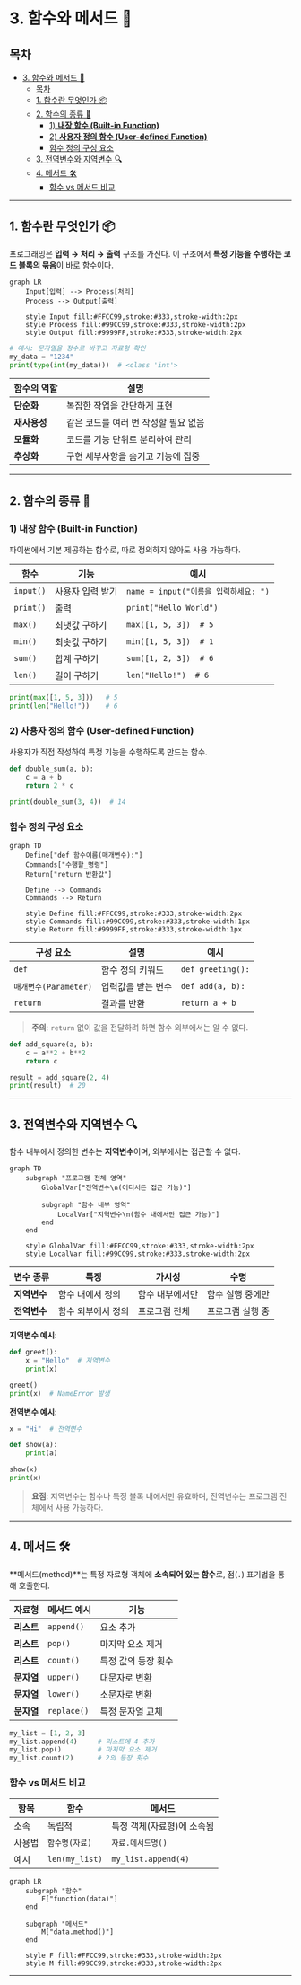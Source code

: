 # 3. 함수와 메서드 🧰

## 목차
- [3. 함수와 메서드 🧰](#3-함수와-메서드-)
  - [목차](#목차)
  - [1. 함수란 무엇인가 📦](#1-함수란-무엇인가-)
  - [2. 함수의 종류 🔀](#2-함수의-종류-)
    - [1) **내장 함수 (Built-in Function)**](#1-내장-함수-built-in-function)
    - [2) **사용자 정의 함수 (User-defined Function)**](#2-사용자-정의-함수-user-defined-function)
    - [함수 정의 구성 요소](#함수-정의-구성-요소)
  - [3. 전역변수와 지역변수 🔍](#3-전역변수와-지역변수-)
  - [4. 메서드 🛠️](#4-메서드-️)
    - [함수 vs 메서드 비교](#함수-vs-메서드-비교)

---

## 1. 함수란 무엇인가 📦

프로그래밍은 **입력 → 처리 → 출력** 구조를 가진다. 이 구조에서 **특정 기능을 수행하는 코드 블록의 묶음**이 바로 함수이다.

```mermaid
graph LR
    Input[입력] --> Process[처리]
    Process --> Output[출력]
    
    style Input fill:#FFCC99,stroke:#333,stroke-width:2px
    style Process fill:#99CC99,stroke:#333,stroke-width:2px
    style Output fill:#9999FF,stroke:#333,stroke-width:2px
```

```python
# 예시: 문자열을 정수로 바꾸고 자료형 확인
my_data = "1234"
print(type(int(my_data)))  # <class 'int'>
```

| 함수의 역할 | 설명 |
|------------|------|
| **단순화** | 복잡한 작업을 간단하게 표현 |
| **재사용성** | 같은 코드를 여러 번 작성할 필요 없음 |
| **모듈화** | 코드를 기능 단위로 분리하여 관리 |
| **추상화** | 구현 세부사항을 숨기고 기능에 집중 |

---

## 2. 함수의 종류 🔀

### 1) **내장 함수 (Built-in Function)**

파이썬에서 기본 제공하는 함수로, 따로 정의하지 않아도 사용 가능하다.

| 함수 | 기능 | 예시 |
|------|------|------|
| `input()` | 사용자 입력 받기 | `name = input("이름을 입력하세요: ")` |
| `print()` | 출력 | `print("Hello World")` |
| `max()` | 최댓값 구하기 | `max([1, 5, 3])  # 5` |
| `min()` | 최솟값 구하기 | `min([1, 5, 3])  # 1` |
| `sum()` | 합계 구하기 | `sum([1, 2, 3])  # 6` |
| `len()` | 길이 구하기 | `len("Hello!")  # 6` |

```python
print(max([1, 5, 3]))   # 5
print(len("Hello!"))    # 6
```

### 2) **사용자 정의 함수 (User-defined Function)**

사용자가 직접 작성하여 특정 기능을 수행하도록 만드는 함수.

```python
def double_sum(a, b):
    c = a + b
    return 2 * c

print(double_sum(3, 4))  # 14
```

### 함수 정의 구성 요소

```mermaid
graph TD
    Define["def 함수이름(매개변수):"]
    Commands["수행할_명령"]
    Return["return 반환값"]
    
    Define --> Commands
    Commands --> Return
    
    style Define fill:#FFCC99,stroke:#333,stroke-width:2px
    style Commands fill:#99CC99,stroke:#333,stroke-width:1px
    style Return fill:#9999FF,stroke:#333,stroke-width:1px
```

| 구성 요소 | 설명 | 예시 |
|----------|------|------|
| `def` | 함수 정의 키워드 | `def greeting():` |
| `매개변수(Parameter)` | 입력값을 받는 변수 | `def add(a, b):` |
| `return` | 결과를 반환 | `return a + b` |

> **주의**: `return` 없이 값을 전달하려 하면 함수 외부에서는 알 수 없다.

```python
def add_square(a, b):
    c = a**2 + b**2
    return c

result = add_square(2, 4)
print(result)  # 20
```

---

## 3. 전역변수와 지역변수 🔍

함수 내부에서 정의한 변수는 **지역변수**이며, 외부에서는 접근할 수 없다.

```mermaid
graph TD
    subgraph "프로그램 전체 영역"
        GlobalVar["전역변수\n(어디서든 접근 가능)"]
        
        subgraph "함수 내부 영역"
            LocalVar["지역변수\n(함수 내에서만 접근 가능)"]
        end
    end
    
    style GlobalVar fill:#FFCC99,stroke:#333,stroke-width:2px
    style LocalVar fill:#99CC99,stroke:#333,stroke-width:2px
```

| 변수 종류 | 특징 | 가시성 | 수명 |
|----------|------|--------|------|
| **지역변수** | 함수 내에서 정의 | 함수 내부에서만 | 함수 실행 중에만 |
| **전역변수** | 함수 외부에서 정의 | 프로그램 전체 | 프로그램 실행 중 |

**지역변수 예시**:
```python
def greet():
    x = "Hello"  # 지역변수
    print(x)

greet()
print(x)  # NameError 발생
```

**전역변수 예시**:
```python
x = "Hi"  # 전역변수

def show(a):
    print(a)

show(x)
print(x)
```

> **요점**: 지역변수는 함수나 특정 블록 내에서만 유효하며, 전역변수는 프로그램 전체에서 사용 가능하다.

---

## 4. 메서드 🛠️

**메서드(method)**는 특정 자료형 객체에 **소속되어 있는 함수**로, 점(`.`) 표기법을 통해 호출한다.

| 자료형 | 메서드 예시 | 기능 |
|-------|------------|------|
| **리스트** | `append()` | 요소 추가 |
| **리스트** | `pop()` | 마지막 요소 제거 |
| **리스트** | `count()` | 특정 값의 등장 횟수 |
| **문자열** | `upper()` | 대문자로 변환 |
| **문자열** | `lower()` | 소문자로 변환 |
| **문자열** | `replace()` | 특정 문자열 교체 |

```python
my_list = [1, 2, 3]
my_list.append(4)     # 리스트에 4 추가
my_list.pop()         # 마지막 요소 제거
my_list.count(2)      # 2의 등장 횟수
```

### 함수 vs 메서드 비교

| 항목     | 함수                      | 메서드                             |
|----------|---------------------------|-------------------------------------|
| 소속     | 독립적                    | 특정 객체(자료형)에 소속됨         |
| 사용법   | `함수명(자료)`            | `자료.메서드명()`                  |
| 예시     | `len(my_list)`            | `my_list.append(4)`                |

```mermaid
graph LR
    subgraph "함수"
        F["function(data)"]
    end
    
    subgraph "메서드"
        M["data.method()"]
    end
    
    style F fill:#FFCC99,stroke:#333,stroke-width:2px
    style M fill:#99CC99,stroke:#333,stroke-width:2px
```

---

